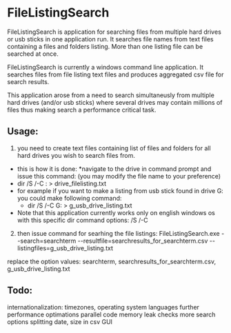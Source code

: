 FileListingSearch
======

FileListingSearch is application for searching files from multiple hard drives or usb sticks in one application run. It searches file names from text files containing a files and folders listing. More than one listing file can be searched at once. 

FileListingSearch is currently a windows command line application.
It searches files from file listing text files and produces aggregated csv file for search results.

This application arose from a need to search simultaneusly from multiple hard drives (and/or usb sticks)  where several drives may contain millions of files thus making search a performance critical task.



Usage:
--------
1. you need to create text files containing list of files and folders for all hard drives you wish to search files from.
  * this is how it is done: 
    *navigate to the drive in command prompt and issue this command: (you may modify the file name to your preference)
  * dir /S /-C <DRIVE LETTER>: > drive_filelisting.txt
  * for example if you want to make a listing from usb stick found in drive G: you could make following command:
    * dir /S /-C G: > g_usb_drive_listing.txt
  * Note that this application currently works only on english windows os with this specific dir command  options:  /S /-C

2. then issue command for searhing the file listings:
FileListingSearch.exe --search=searchterm --resultfile=searchresults_for_searchterm.csv --listingfiles=g_usb_drive_listing.txt

replace the option values: searchterm, searchresults_for_searchterm.csv, g_usb_drive_listing.txt




Todo:
--------
internationalization: timezones, operating system languages
further performance optimations
parallel code
memory leak checks
more search options
splitting date, size in csv
GUI


